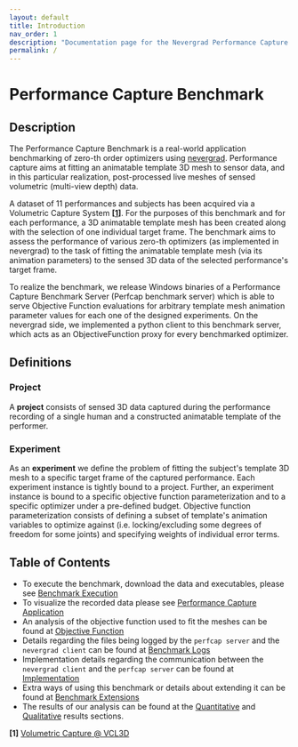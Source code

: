 ```yaml
---
layout: default
title: Introduction
nav_order: 1
description: "Documentation page for the Nevergrad Performance Capture Benchmark"
permalink: /
---
```


# Performance Capture Benchmark

## Description

The Performance Capture Benchmark is a real-world application benchmarking of zero-th order optimizers using [nevergrad](https://facebookresearch.github.io/nevergrad/).
Performance capture aims at fitting an animatable template 3D mesh to sensor data, and in this particular realization, post-processed live meshes of sensed volumetric (multi-view depth) data.

A dataset of 11 performances and subjects has been acquired via a Volumetric Capture System __\[[1](#VolCap)\]__.
For the purposes of this benchmark and for each performance, a 3D animatable template mesh has been created along with the selection of one individual target frame.
The benchmark aims to assess the performance of various zero-th optimizers (as implemented in nevergrad) to the task of fitting the animatable template mesh (via its animation parameters) to the sensed 3D data of the selected performance's target frame.

To realize the benchmark, we release Windows binaries of a Performance Capture Benchmark Server (Perfcap benchmark server) which is able to serve Objective Function evaluations for arbitrary template mesh animation parameter values for each one of the designed experiments.
On the nevergrad side, we implemented a python client to this benchmark server, which acts as an ObjectiveFunction proxy for every benchmarked optimizer.

## Definitions

### Project

A **project** consists of sensed 3D data captured during the performance recording of a single human and a constructed animatable template of the performer.

### Experiment

As an **experiment** we define the problem of fitting the subject's template 3D mesh to a specific target frame of the captured performance. Each experiment instance is tightly bound to a project.
Further, an experiment instance is bound to a specific objective function parameterization and to a specific optimizer under a pre-defined budget.
Objective function parameterization consists of defining a subset of template's animation variables to optimize against (i.e. locking/excluding some degrees of freedom for some joints) and specifying weights of individual error terms.

## Table of Contents
- To execute the benchmark, download the data and executables, please see [Benchmark Execution](installation.md)
- To visualize the recorded data please see [Performance Capture Application](app.md)
- An analysis of the objective function used to fit the meshes can be found at [Objective Function](objective_function.md)
- Details regarding the files being logged by the `perfcap server` and the `nevergrad client` can be found at [Benchmark Logs](logging.md)
- Implementation details regarding the communication between the `nevergrad client` and the `perfcap server` can be found at [Implementation](codedoc.md)
- Extra ways of using this benchmark or details about extending it can be found at [Benchmark Extensions](extensions.md)
- The results of our analysis can be found at the [Quantitative](quantitative.md) and [Qualitative](qualitative.md) results sections.


<a name="VolCap"/>__[1]__ [Volumetric Capture @ VCL3D](https://github.com/VCL3D/VolumetricCapture)
